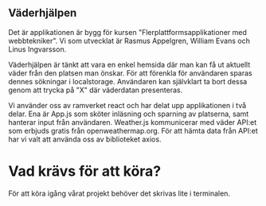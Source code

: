 ## Väderhjälpen

Det är applikationen är bygg för kursen "Flerplattformsapplikationer med webbtekniker".
Vi som utvecklat är Rasmus Appelgren, William Evans och Linus Ingvarsson.

Väderhjälpen är tänkt att vara en enkel hemsida där man kan få ut aktuellt väder
från den platsen man önskar. För att förenkla för användaren sparas dennes sökningar
i localstorage. Användaren kan självklart ta bort dessa genom att trycka på "X" där
väderdatan presenteras.

Vi använder oss av ramverket react och har delat upp applikationen i två delar.
Ena är App.js som sköter inläsning och sparning av platserna, samt hanterar input
från användaren. Weather.js kommunicerar med väder API:et som erbjuds gratis från
openweathermap.org. För att hämta data från API:et har vi valt att använda oss av
biblioteket axios.

# Vad krävs för att köra?

För att köra igång vårat projekt behöver det skrivas lite i terminalen.

